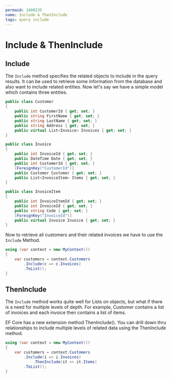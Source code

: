```yaml
---
permaid: 1000235
name: Include & ThenInclude
tags: query include
---
```


# Include & ThenInclude

## Include 

The `Include` method specifies the related objects to include in the query results. It can be used to retrieve some information from the database and also want to include related entities. Now let's say we have a simple model which contains three entities.


```csharp
public class Customer
{
    public int CustomerId { get; set; }
    public string FirstName { get; set; }
    public string LastName { get; set; }
    public string Address { get; set; }
    public virtual List<Invoice> Invoices { get; set; }
}

public class Invoice
{
    public int InvoiceId { get; set; }
    public DateTime Date { get; set; }
    public int CustomerId { get; set; }
    [ForeignKey("CustomerId")]
    public Customer Customer { get; set; }
    public List<InvoiceItem> Items { get; set; }
}

public class InvoiceItem
{
    public int InvoiceItemId { get; set; }
    public int InvoiceId { get; set; }
    public string Code { get; set; }
    [ForeignKey("InvoiceId")]
    public virtual Invoice Invoice { get; set; }
}
```

Now to retrieve all customers and their related invoices we have to use the `Include` Method.


```csharp
using (var context = new MyContext())
{
    var customers = context.Customers
        .Include(c => c.Invoices)
        .ToList();
}
```

## ThenInclude

The `Include` method works quite well for Lists on objects, but what if there is a need for multiple levels of depth. For example, Customer contains a list of invoices and each invoice then contains a list of items. 

EF Core has a new extension method ThenInclude(). You can drill down thru relationships to include multiple levels of related data using the ThenInclude method.


```csharp
using (var context = new MyContext())
{
    var customers = context.Customers
        .Include(i => i.Invoices)
            .ThenInclude(it => it.Items)
        .ToList();
}
```
